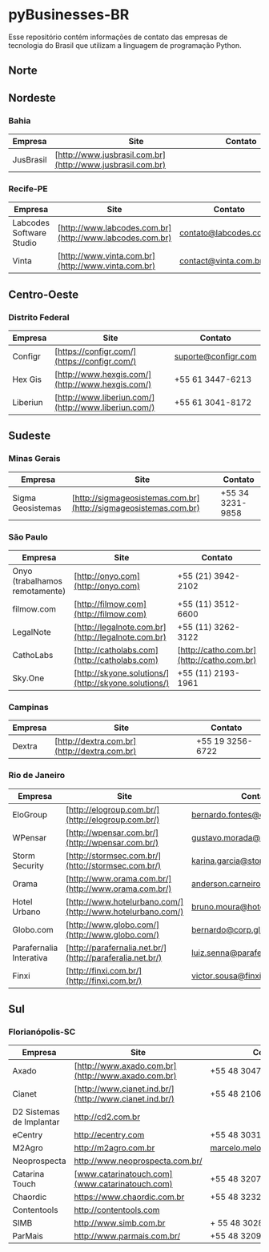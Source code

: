 # pyBusinesses-BR
Esse repositório contém informações de contato das empresas de tecnologia do Brasil que utilizam a linguagem de programação Python.

## Norte

## Nordeste

### Bahia

Empresa | Site | Contato
 --- | --- | ---
 JusBrasil | [http://www.jusbrasil.com.br](http://www.jusbrasil.com.br) | 

### Recife-PE

Empresa | Site | Contato
 --- | --- | ---
 Labcodes Software Studio | [http://www.labcodes.com.br](http://www.labcodes.com.br) | contato@labcodes.com.br
 Vinta | [http://www.vinta.com.br](http://www.vinta.com.br) | contact@vinta.com.br

## Centro-Oeste

### Distrito Federal

Empresa              | Site                                                             | Contato
 ------------------- | ---------------------------------------------------------------- | -----------------
Configr    | [https://configr.com/](https://configr.com/)     | suporte@configr.com
Hex Gis    | [http://www.hexgis.com/](http://www.hexgis.com/) | +55 61 3447-6213
Liberiun    | [http://www.liberiun.com/](http://www.liberiun.com/) | +55 61 3041-8172

## Sudeste

### Minas Gerais

Empresa              | Site                                                             | Contato
 ------------------- | ---------------------------------------------------------------- | -----------------
Sigma Geosistemas    | [http://sigmageosistemas.com.br](http://sigmageosistemas.com.br) | +55 34 3231-9858

### São Paulo

Empresa              | Site                                                             | Contato
 ------------------- | ---------------------------------------------------------------- | -----------------
Onyo (trabalhamos remotamente)    | [http://onyo.com](http://onyo.com) | +55 (21) 3942-2102
filmow.com | [http://filmow.com](http://filmow.com)  | +55 (11) 3512-6600
LegalNote | [http://legalnote.com.br](http://legalnote.com.br)  | +55 (11) 3262-3122
CathoLabs | [http://catholabs.com](http://catholabs.com)  | [http://catho.com.br](http://catho.com.br)
Sky.One | [http://skyone.solutions/](http://skyone.solutions/) | +55 (11) 2193-1961

### Campinas

Empresa              | Site                                                             | Contato
 ------------------- | ---------------------------------------------------------------- | -----------------
Dextra | [http://dextra.com.br](http://dextra.com.br) | +55 19 3256-6722

### Rio de Janeiro

Empresa              | Site                                                             | Contato
 ------------------- | ---------------------------------------------------------------- | -----------------
EloGroup             | [http://elogroup.com.br/](http://elogroup.com.br/)               | bernardo.fontes@elogroup.com.br
WPensar              | [http://wpensar.com.br/](http://wpensar.com.br/)                 | gustavo.morada@wpensar.com.br
Storm Security       | [http://stormsec.com.br/](htto://stormsec.com.br/)               | karina.garcia@stormsec.com.br
Orama                | [http://www.orama.com.br/](http://www.orama.com.br/)             | anderson.carneiro@orama.com.br
Hotel Urbano         | [http://www.hotelurbano.com/](http://www.hotelurbano.com/)       | bruno.moura@hotelurbano.com.br
Globo.com            | [http://www.globo.com/](http://www.globo.com/)                   | bernardo@corp.globo.com
Parafernalia Interativa             | [http://parafernalia.net.br/](http://paraferalia.net.br/)               | luiz.senna@parafernalia.net.br
Finxi             | [http://finxi.com.br/](http://finxi.com.br/)               | victor.sousa@finxi.com.br

## Sul
### Florianópolis-SC

Empresa | Site | Contato
 --- | --- | ---
Axado | [http://www.axado.com.br](http://www.axado.com.br) | +55 48 3047 4704
Cianet | [http://www.cianet.ind.br/](http://www.cianet.ind.br/) | +55 48 2106 0101
D2 Sistemas de Implantar | [http://cd2.com.br ](http://cd2.com.br) |
eCentry | [http://ecentry.com ](http://ecentry.com) | +55 48 3031 6200
M2Agro | [http://m2agro.com.br ](http://m2agro.com.br) | marcelo.melo@m2agro.com.br
Neoprospecta | [http://www.neoprospecta.com.br/ ](http://www.neoprospecta.com.br/) |
Catarina Touch | [www.catarinatouch.com](www.catarinatouch.com) | +55 48 3207 8527
Chaordic | [https://www.chaordic.com.br ](https://www.chaordic.com.br) | +55 48 3232 3200
Contentools | [http://contentools.com ](http://contentools.com) |
SIMB | [http://www.simb.com.br ](http://www.simb.com.br) | + 55 48 3028 7462
ParMais | [http://www.parmais.com.br/ ](http://www.parmais.com.br/) | +55 48 3209 1609

